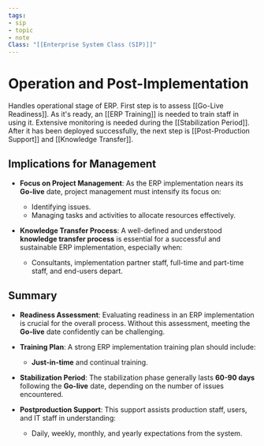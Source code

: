 ```yaml
---
tags:
- sip
- topic
- note
Class: "[[Enterprise System Class (SIP)]]"
---
```


# Operation and Post-Implementation

Handles operational stage of ERP. First step is to assess [[Go-Live Readiness]]. As it's ready, an [[ERP Training]] is needed to train staff in using it. Extensive monitoring is needed during the [[Stabilization Period]]. After it has been deployed successfully, the next step is [[Post-Production Support]] and [[Knowledge Transfer]].

## Implications for Management

- **Focus on Project Management**: As the ERP implementation nears its **Go-live** date, project management must intensify its focus on:
    
    - Identifying issues.
    - Managing tasks and activities to allocate resources effectively.
- **Knowledge Transfer Process**: A well-defined and understood **knowledge transfer process** is essential for a successful and sustainable ERP implementation, especially when:
    
    - Consultants, implementation partner staff, full-time and part-time staff, and end-users depart.

## Summary

- **Readiness Assessment**: Evaluating readiness in an ERP implementation is crucial for the overall process. Without this assessment, meeting the **Go-live** date confidently can be challenging.
    
- **Training Plan**: A strong ERP implementation training plan should include:
    
    - **Just-in-time** and continual training.
- **Stabilization Period**: The stabilization phase generally lasts **60-90 days** following the **Go-live** date, depending on the number of issues encountered.
    
- **Postproduction Support**: This support assists production staff, users, and IT staff in understanding:
    
    - Daily, weekly, monthly, and yearly expectations from the system.